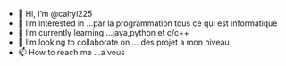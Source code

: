 - 👋 Hi, I’m @cahyi225
- 👀 I’m interested in ...par la programmation tous ce qui est informatique 
- 🌱 I’m currently learning ...java,python et c/c++
- 💞️ I’m looking to collaborate on ...   des projet a mon niveau
- 📫 How to reach me ...a vous

<!---
cahyi225 / cahyi225 est un référentiel ✨ spécial ✨ car son `README.md` (ce fichier) apparaît sur votre profil GitHub.java
Vous pouvez cliquer sur le lien Aperçu pour examiner vos modifications.
--->
